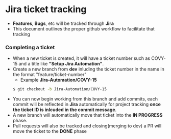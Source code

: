 # Jira ticket tracking

- **Features**, **Bugs**, etc will be tracked through **Jira**
- This document outlines the proper github workflow to facilitate that tracking

### Completing a ticket

- When a new ticket is created, it will have a ticket number such as COVY-15 and a title like **"Setup Jira Automation"**.
- Create a new branch from **dev** inluding the ticket number in the name in the format "feature/ticket-number"
  - Example **Jira-Automation/COVY-15**
  ```sh
  $ git checkout -b Jira-Automation/COVY-15
  ```
- You can now begin working from this branch and add commits, each commit will be reflected in **Jira** automatically for project tracking **once the ticket ID is inlcuded in the commit message**.
- A new branch will automatically move that ticket into the **IN PROGRESS** phase.
- Pull requests will also be tracked and closing(merging to dev) a PR will move the ticket to the **DONE** phase
